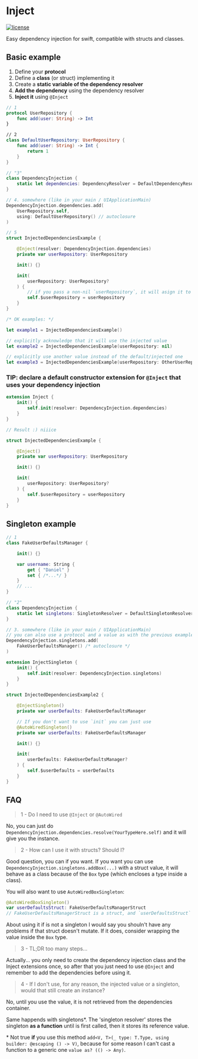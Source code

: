 # Inject
[![license](https://img.shields.io/github/license/mashape/apistatus.svg)](https://github.com/illescasDaniel/Inject-swift/blob/master/LICENSE)

Easy dependency injection for swift, compatible with structs and classes.

## Basic example

1. Define your **protocol**
2. Define a **class** (or struct) implementing it
3. Create a **static variable of the dependency resolver**
4. **Add the dependency** using the dependency resolver
5. **Inject it** using `@Inject`

```swift
// 1
protocol UserRepository {
    func add(user: String) -> Int
}

// 2
class DefaultUserRepository: UserRepository {
    func add(user: String) -> Int {
        return 1
    }
}

// "3"
class DependencyInjection {
    static let dependencies: DependencyResolver = DefaultDependencyResolver()
}

// 4. somewhere (like in your main / UIApplicationMain)
DependencyInjection.dependencies.add(
    UserRepository.self,
    using: DefaultUserRepository() // autoclosure
)

// 5
struct InjectedDependenciesExample {

    @Inject(resolver: DependencyInjection.dependencies)
    private var userRepository: UserRepository

    init() {}

    init(
        userRepository: UserRepository?
    ) {
        // if you pass a non-nil `userRepository`, it will asign it to your local `self.userRepository`; else, it will use the injected dependency (don't forget the "$")
        self.$userRepository = userRepository
    }
}

/* OK examples: */

let example1 = InjectedDependenciesExample()

// explicitly acknowledge that it will use the injected value
let example2 = InjectedDependenciesExample(userRepository: nil)

// explicitly use another value instead of the default/injected one
let example3 = InjectedDependenciesExample(userRepository: OtherUserRepository())
```

### **TIP**: declare a default constructor extension for `@Inject` that uses your dependency injection
```swift
extension Inject {
    init() {
        self.init(resolver: DependencyInjection.dependencies)
    }
}

// Result :) niiice

struct InjectedDependenciesExample {

    @Inject()
    private var userRepository: UserRepository

    init() {}

    init(
        userRepository: UserRepository?
    ) {
        self.$userRepository = userRepository
    }
}
```

## Singleton example



```swift
// 1
class FakeUserDefaultsManager {

    init() {}

    var username: String {
        get { "Daniel" }
        set { /*...*/ }
    }
    // ...
}

// "2"
class DependencyInjection {
    static let singletons: SingletonResolver = DefaultSingletonResolver()
}

// 3. somewhere (like in your main / UIApplicationMain)
// you can also use a protocol and a value as with the previous example
DependencyInjection.singletons.add(
    FakeUserDefaultsManager() /* autoclosure */
)

extension InjectSingleton {
    init() {
        self.init(resolver: DependencyInjection.singletons)
    }
}

struct InjectedDependenciesExample2 {

    @InjectSingleton()
    private var userDefaults: FakeUserDefaultsManager

    // If you don't want to use `init` you can just use
    @AutoWiredSingleton()
    private var userDefaults: FakeUserDefaultsManager

    init() {}

    init(
        userDefaults: FakeUserDefaultsManager?
    ) {
        self.$userDefaults = userDefaults
    }
}
```

## FAQ
> 1 - Do I need to use `@Inject` or `@AutoWired`

No, you can just do `DependencyInjection.dependencies.resolve(YourTypeHere.self)` and it will give you the instance.

> 2 - How can I use it with structs? Should I?

Good question, you can if you want. If you want you can use `DependencyInjection.singletons.addBox(...)` with a struct value, it will behave as a class because of the `Box` type (which encloses a type inside a class).

You will also want to use `AutoWiredBoxSingleton`:
```swift
@AutoWiredBoxSingleton()
var userDefaultsStruct: FakeUserDefaultsManagerStruct
// FakeUserDefaultsManagerStruct is a struct, and `userDefaultsStruct` will return that value, but if you do any modification it behaves like a normal class...
```

About using it if is not a singleton I would say you shouln't have any problems if that struct doesn't mutate. If it does, consider wrapping the value inside the `Box` type.

> 3 - TL;DR too many steps...

Actually... you only need to create the dependency injection class and the Inject extensions once, so after that you just need to use `@Inject` and remember to add the dependencies before using it.

> 4 - If I don't use, for any reason, the injected value or a singleton, would that still create an instance?

No, until you use the value, it is not retrieved from the dependencies container.

Same happends with singletons\*. The 'singleton resolver' stores the singleton **as a function** until is first called, then it stores its reference value.

\* Not true **if** you use this method `add<V, T>(_ type: T.Type, using builder: @escaping () -> V)`, because for some reason I can't cast a function to a generic one `value as? (() -> Any)`.
